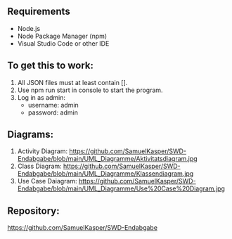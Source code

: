 ## Requirements

- Node.js
- Node Package Manager (npm)
- Visual Studio Code or other IDE

## To get this to work:

1. All JSON files must at least contain [].
2. Use npm run start in console to start the program.
3. Log in as admin: 
    - username: admin
    - password: admin

## Diagrams:

1. Activity Diagram: https://github.com/SamuelKasper/SWD-Endabgabe/blob/main/UML_Diagramme/Aktivitatsdiagram.jpg
2. Class Diagram: https://github.com/SamuelKasper/SWD-Endabgabe/blob/main/UML_Diagramme/Klassendiagram.jpg
3. Use Case Daiagram: https://github.com/SamuelKasper/SWD-Endabgabe/blob/main/UML_Diagramme/Use%20Case%20Diagram.jpg

## Repository:
https://github.com/SamuelKasper/SWD-Endabgabe

